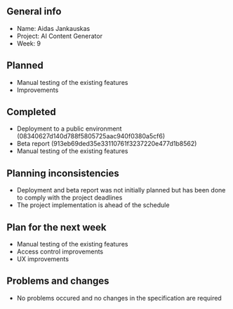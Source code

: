 ## General info

- Name: Aidas Jankauskas
- Project: AI Content Generator
- Week: 9

## Planned

- Manual testing of the existing features
- Improvements

## Completed

- Deployment to a public environment (08340627d140d788f5805725aac940f0380a5cf6)
- Beta report (913eb69ded35e33110761f3237220e477d1b8562)
- Manual testing of the existing features

## Planning inconsistencies

- Deployment and beta report was not initially planned but has been done to comply with the project deadlines
- The project implementation is ahead of the schedule

## Plan for the next week

- Manual testing of the existing features
- Access control improvements
- UX improvements

## Problems and changes

- No problems occured and no changes in the specification are required
